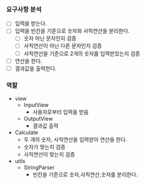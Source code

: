 ### 요구사항 분석
- [ ] 입력을 받는다.
- [ ] 입력을 빈칸을 기준으로 숫자와 사칙연산을 분리한다.
  - [ ] 숫자 아닌 문자인지 검증
  - [ ] 사칙연산이 아닌 다른 문자인지 검증
  - [ ] 사칙연산을 기준으로 2개의 숫자를 입력받았는지 검증
- [ ] 연산을 한다.
- [ ] 결과값을 출력한다.

### 역할
* view
  * InputView 
    * 사용자로부터 입력을 받음
  * OutputView
    * 결과값 출력
* Calculate
  * 두 개의 숫자, 사칙연산을 입력받아 연산을 한다.
  * 숫자가 맞는지 검증
  * 사칙연산이 맞는지 검증
* utils
  * StringParser
    * 빈칸을 기준으로 숫자,사칙연산,숫자를 분리한다.